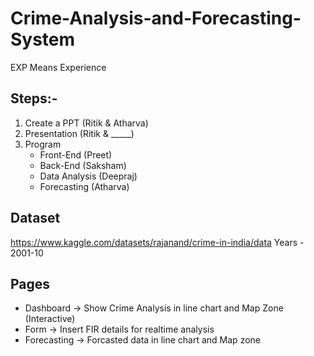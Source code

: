 # Crime-Analysis-and-Forecasting-System
EXP Means Experience
## Steps:-
1. Create a PPT (Ritik & Atharva)
2. Presentation (Ritik & _____)
3. Program
    - Front-End (Preet)
    - Back-End (Saksham)
    - Data Analysis (Deepraj)
    - Forecasting (Atharva)

## Dataset
https://www.kaggle.com/datasets/rajanand/crime-in-india/data
           Years - 2001-10

## Pages
- Dashboard -> Show Crime Analysis in line chart and Map Zone (Interactive)
- Form -> Insert FIR details for realtime analysis
- Forecasting -> Forcasted data in line chart and Map zone
